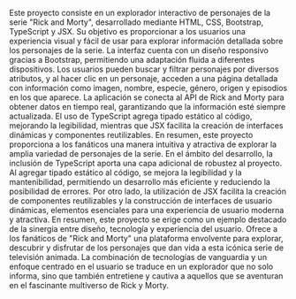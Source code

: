 Este proyecto consiste en un explorador interactivo de personajes de la serie "Rick and Morty", desarrollado mediante HTML, CSS, Bootstrap, TypeScript y JSX. Su objetivo es proporcionar a los usuarios una experiencia visual y fácil de usar para explorar información detallada sobre los personajes de la serie. La interfaz cuenta con un diseño responsivo gracias a Bootstrap, permitiendo una adaptación fluida a diferentes dispositivos. Los usuarios pueden buscar y filtrar personajes por diversos atributos, y al hacer clic en un personaje, acceden a una página detallada con información como imagen, nombre, especie, género, origen y episodios en los que aparece. La aplicación se conecta al API de Rick and Morty para obtener datos en tiempo real, garantizando que la información esté siempre actualizada. El uso de TypeScript agrega tipado estático al código, mejorando la legibilidad, mientras que JSX facilita la creación de interfaces dinámicas y componentes reutilizables. En resumen, este proyecto proporciona a los fanáticos una manera intuitiva y atractiva de explorar la amplia variedad de personajes de la serie. En el ámbito del desarrollo, la inclusión de TypeScript aporta una capa adicional de robustez al proyecto. Al agregar tipado estático al código, se mejora la legibilidad y la mantenibilidad, permitiendo un desarrollo más eficiente y reduciendo la posibilidad de errores. Por otro lado, la utilización de JSX facilita la creación de componentes reutilizables y la construcción de interfaces de usuario dinámicas, elementos esenciales para una experiencia de usuario moderna y atractiva.
En resumen, este proyecto se erige como un ejemplo destacado de la sinergia entre diseño, tecnología y experiencia del usuario. Ofrece a los fanáticos de "Rick and Morty" una plataforma envolvente para explorar, descubrir y disfrutar de los personajes que dan vida a esta icónica serie de televisión animada. La combinación de tecnologías de vanguardia y un enfoque centrado en el usuario se traduce en un explorador que no solo informa, sino que también entretiene y cautiva a aquellos que se aventuran en el fascinante multiverso de Rick y Morty.
